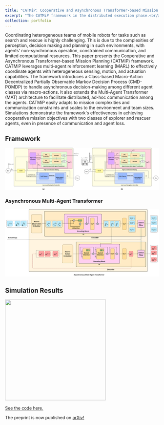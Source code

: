 ```yaml
---
title: "CATMiP: Cooperative and Asynchronous Transformer-based Mission Planning for Heterogeneous Teams of Mobile Robots"
excerpt: "The CATMiP framework in the distributed execution phase.<br/><img src='/images/CATMiP(Distributed).png'>"
collection: portfolio
---
```

Coordinating heterogeneous teams of mobile robots for tasks such as search and rescue is highly challenging. This is due to the complexities of perception, decision making and planning in such environments, with agents' non-synchronous operation, constrained communication, and limited computational resources. This paper presents the Cooperative and Asynchronous Transformer-based Mission Planning (CATMiP) framework. CATMiP leverages multi-agent reinforcement learning (MARL) to effectively coordinate agents with heterogeneous sensing, motion, and actuation capabilities. The framework introduces a Class-based Macro-Action Decentralized Partially Observable Markov Decision Process (CMD-POMDP) to handle asynchronous decision-making among different agent classes via macro-actions. It also extends the Multi-Agent Transformer (MAT) architecture to facilitate distributed, ad-hoc communication among the agents. CATMiP easily adapts to mission complexities and communication constraints and scales to the environment and team sizes. Simulations demonstrate the framework's effectiveness in achieving cooperative mission objectives with two classes of explorer and rescuer agents, even in presence of communication and agent loss.

## Framework

![CATMiP in centralized training and distributed execution phases](/images/CATMiP.png "Figure 1 - (a) The centralized training workflow of the CATMiP framework in a simulated mission episode. (b) Implementation of the CATMiP framework on a single robot during the execution phase, where robots share mapping information and their embedded macro-observations to generate new actions in a distributed way.")

### Asynchronous Multi-Agent Transformer


![Centralized training of AMAT](/images/AMAT(Centralized).png "Figure 2 - Centralized macro-action inference as a part of the training process of AMAT. During distributed execution, the broker robot receives macro-observation embeddings from connected agents and transmits the newly obtained MAs back to them.")

## Simulation Results
<img src="/images/catmip_simulation.gif" width="330" height="330" />

[See the code here.](https://github.com/mylad13/CATMiP)

The preprint is now published on [arXiv!](https://arxiv.org/abs/2410.06372)